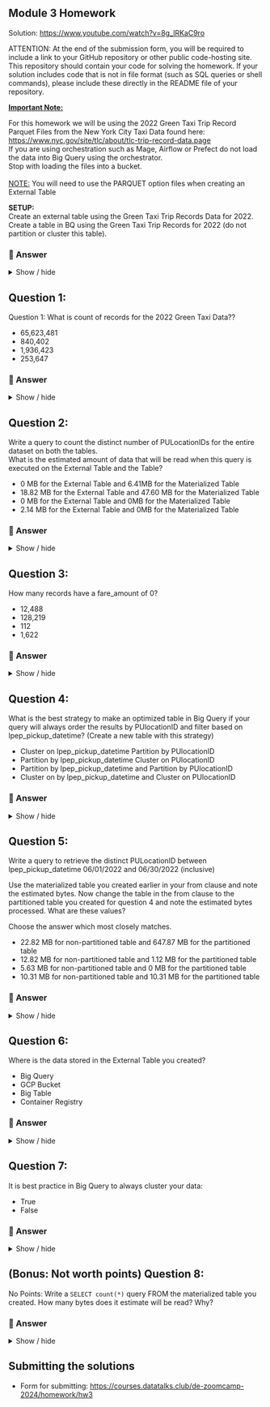 ## Module 3 Homework

Solution: https://www.youtube.com/watch?v=8g_lRKaC9ro

ATTENTION: At the end of the submission form, you will be required to include a link to your GitHub repository or other public code-hosting site. This repository should contain your code for solving the homework. If your solution includes code that is not in file format (such as SQL queries or shell commands), please include these directly in the README file of your repository.

<b><u>Important Note:</b></u> <p> For this homework we will be using the 2022 Green Taxi Trip Record Parquet Files from the New York
City Taxi Data found here: </br> https://www.nyc.gov/site/tlc/about/tlc-trip-record-data.page </br>
If you are using orchestration such as Mage, Airflow or Prefect do not load the data into Big Query using the orchestrator.</br>
Stop with loading the files into a bucket. </br></br>
<u>NOTE:</u> You will need to use the PARQUET option files when creating an External Table</br>

<b>SETUP:</b></br>
Create an external table using the Green Taxi Trip Records Data for 2022. </br>
Create a table in BQ using the Green Taxi Trip Records for 2022 (do not partition or cluster this table). </br>
</p>

### 🔵 Answer

<details>
    <summary>Show / hide</summary>

I had trouble getting Mage to load the Parquet files into GCS, so I modified the script provided by DE Zoomcamp and [used it](https://github.com/cenviity/data-engineering-zoomcamp-2024/blob/develop/cohorts/2024/03-data-warehouse/web_to_gcs.py) to accomplish the file loading instead.

The external table was then created with [this DDL statement](https://github.com/cenviity/data-engineering-zoomcamp-2024/blob/develop/cohorts/2024/03-data-warehouse/bigquery_queries.sql#L1-L6). The materialised table was created with [this DDL statement](https://github.com/cenviity/data-engineering-zoomcamp-2024/blob/develop/cohorts/2024/03-data-warehouse/bigquery_queries.sql#L8-L12).

**Update 2024-02-17:**

I have managed to write a [`dlt` pipeline](https://github.com/cenviity/data-engineering-zoomcamp-2024/blob/develop/cohorts/2024/03-data-warehouse/green-taxi-trips-2022-dlt/) to load the Parquet files into GCS now.
</details>

## Question 1:
Question 1: What is count of records for the 2022 Green Taxi Data??
- 65,623,481
- 840,402
- 1,936,423
- 253,647

### 🔵 Answer

<details>
    <summary>Show / hide</summary>

The answer is **840,402**. See [this SQL query](https://github.com/cenviity/data-engineering-zoomcamp-2024/blob/develop/cohorts/2024/03-data-warehouse/bigquery_queries.sql#L14-L19). The number of rows can also be seen in the BigQuery table metadata:

![](screenshots/materialised_table_number_of_rows.png "Number of rows shown in materialised table's metadata")
</details>

## Question 2:
Write a query to count the distinct number of PULocationIDs for the entire dataset on both the tables.</br>
What is the estimated amount of data that will be read when this query is executed on the External Table and the Table?

- 0 MB for the External Table and 6.41MB for the Materialized Table
- 18.82 MB for the External Table and 47.60 MB for the Materialized Table
- 0 MB for the External Table and 0MB for the Materialized Table
- 2.14 MB for the External Table and 0MB for the Materialized Table

### 🔵 Answer

<details>
    <summary>Show / hide</summary>

The answer is **0 MB for the External Table and 6.41MB for the Materialized Table**. See [these two SQL queries](https://github.com/cenviity/data-engineering-zoomcamp-2024/blob/develop/cohorts/2024/03-data-warehouse/bigquery_queries.sql#L21-L28).
</details>

## Question 3:
How many records have a fare_amount of 0?
- 12,488
- 128,219
- 112
- 1,622

### 🔵 Answer

<details>
    <summary>Show / hide</summary>

The answer is **1,622**. See [this SQL query](https://github.com/cenviity/data-engineering-zoomcamp-2024/blob/develop/cohorts/2024/03-data-warehouse/bigquery_queries.sql#L30-L36).
</details>

## Question 4:
What is the best strategy to make an optimized table in Big Query if your query will always order the results by PUlocationID and filter based on lpep_pickup_datetime? (Create a new table with this strategy)
- Cluster on lpep_pickup_datetime Partition by PUlocationID
- Partition by lpep_pickup_datetime  Cluster on PUlocationID
- Partition by lpep_pickup_datetime and Partition by PUlocationID
- Cluster on by lpep_pickup_datetime and Cluster on PUlocationID

### 🔵 Answer

<details>
    <summary>Show / hide</summary>

The answer is **Partition by lpep_pickup_datetime and Cluster on PUlocationID**. See [this DDL SQL statement](https://github.com/cenviity/data-engineering-zoomcamp-2024/blob/develop/cohorts/2024/03-data-warehouse/bigquery_queries.sql#L38-L44). Partitioning the data means we only need to inspect the particular partitions containing the values filtered for `lpep_pickup_datetime` rather than the entire table every time. Clustering the data means records with the same `PULocationID` will already be adjacent to each other, speeding up queries that require the data to be sorted.
</details>

## Question 5:
Write a query to retrieve the distinct PULocationID between lpep_pickup_datetime
06/01/2022 and 06/30/2022 (inclusive)</br>

Use the materialized table you created earlier in your from clause and note the estimated bytes. Now change the table in the from clause to the partitioned table you created for question 4 and note the estimated bytes processed. What are these values? </br>

Choose the answer which most closely matches.</br>

- 22.82 MB for non-partitioned table and 647.87 MB for the partitioned table
- 12.82 MB for non-partitioned table and 1.12 MB for the partitioned table
- 5.63 MB for non-partitioned table and 0 MB for the partitioned table
- 10.31 MB for non-partitioned table and 10.31 MB for the partitioned table

### 🔵 Answer

<details>
    <summary>Show / hide</summary>

The answer is **12.82 MB for non-partitioned table and 1.12 MB for the partitioned table**. See [these two SQL queries](https://github.com/cenviity/data-engineering-zoomcamp-2024/blob/develop/cohorts/2024/03-data-warehouse/bigquery_queries.sql#L46-L55).
</details>

## Question 6:
Where is the data stored in the External Table you created?

- Big Query
- GCP Bucket
- Big Table
- Container Registry

### 🔵 Answer

<details>
    <summary>Show / hide</summary>

The answer is **GCP Bucket**. This is where we loaded the Parquet files to – also described in the BigQuery table metadata:

![](screenshots/external_table_source_uri.png "Source URI shown in external table's metadata")
</details>

## Question 7:
It is best practice in Big Query to always cluster your data:
- True
- False

### 🔵 Answer

<details>
    <summary>Show / hide</summary>

The answer is **False**. As mentioned in the [slides for this module](https://docs.google.com/presentation/d/1a3ZoBAXFk8-EhUsd7rAZd-5p_HpltkzSeujjRGB2TAI/edit#slide=id.g10c8bcef47f_0_9), with smaller datasets (fewer than 1 GB), clustering may not be an effective optimisation.
</details>

## (Bonus: Not worth points) Question 8:
No Points: Write a `SELECT count(*)` query FROM the materialized table you created. How many bytes does it estimate will be read? Why?

### 🔵 Answer

<details>
    <summary>Show / hide</summary>

The answer is **0 B**. See [this SQL query](https://github.com/cenviity/data-engineering-zoomcamp-2024/blob/develop/cohorts/2024/03-data-warehouse/bigquery_queries.sql#L57-L60), which is identical to the one for Q1, so the results of the query have been cached and the query does not need to be rerun this time to return the same results.
</details>

## Submitting the solutions

* Form for submitting: https://courses.datatalks.club/de-zoomcamp-2024/homework/hw3
